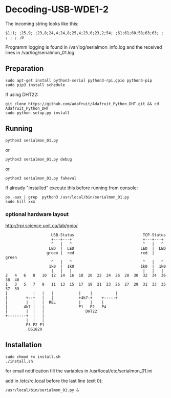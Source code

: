 # Decoding-USB-WDE1-2
The incoming string looks like this:
```
$1;1; ;25,9; ;23,8;24,4;24,8;25,4;23,6;23,2;54; ;61;61;60;58;63;63; ; ; ; ; ;0
```
Programm logging is found in /var/log/serialmon_info.log and the received lines in /var/log/serialmon_01.log

## Preparation
```
sudo apt-get install python3-serial python3-rpi.gpio python3-pip
sudo pip3 install schedule
```

If using DHT22:
```
git clone https://github.com/adafruit/Adafruit_Python_DHT.git && cd Adafruit_Python_DHT
sudo python setup.py install
```

## Running
```
python3 serialmon_01.py
```
or
```
python3 serialmon_01.py debug
```
or
```
python3 serialmon_01.py fakeval
```
If already "installed" execute this before running from console:
```
ps -aux | grep  python3 /usr/local/bin/serialmon_01.py
sudo kill xxx
```

### optional hardware layout
http://rpi.science.uoit.ca/lab/gpio/
```
                    USB-Status                              TCP-Status
                    +---+---+                               +---+---+ 
                    ^   |   ^                               ^   |   ^ 
                   LED  |  LED                             LED  |  LED 
                  green |  red                             red  | green 
                    ^   |   ^                               ^   |   ^ 
                   1k0  |  1k0                             1k0  |  1k0 
                    |   |   |                               |   |   | 
2   4   6   8   10  12  14  16  18  20  22  24  26  28  30  32  34  36  38  40
1   3   5   7   9   11  13  15  17  19  21  23  25  27  29  31  33  35  37  39
|           |   |   |           |    |          |
|        +--+   |   |           +4k7-+    +-----+
|        |  |   |  REL          |    |    |
|       4k7 |   |               P1   P2   P4
|        |  |   |                  DHT22
+--------+  |   |
         |  |   |
         P3 P2 P1
          DS1820
```

## Installation
```
sudo chmod +x install.sh
./install.sh
```
for email notification fill the variables in /usr/local/etc/serialmon_01.ini

add in /etc/rc.local before the last line (exit 0):
```
/usr/local/bin/serialmon_01.py &
```
